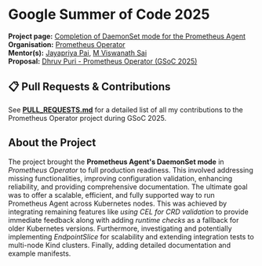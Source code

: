 # Google Summer of Code 2025

**Project page:** [Completion of DaemonSet mode for the Prometheus Agent](https://summerofcode.withgoogle.com/programs/2025/projects/hZAZORpk)  
**Organisation:** [Prometheus Operator](https://prometheus-operator.dev/)  
**Mentor(s):** [Jayapriya Pai](https://github.com/slashpai), [M Viswanath Sai](https://github.com/mviswanathsai)  
**Proposal:** [Dhruv Puri - Prometheus Operator (GSoC 2025)](https://github.com/slashexx/gsoc-2025/blob/cf5080cffbe2e0ffa7046d4a6d2ab0edb0054129/PrometheusAgent-DaemonSet.pdf)

## 📋 Pull Requests & Contributions

See **[PULL_REQUESTS.md](./PULL_REQUESTS.md)** for a detailed list of all my contributions to the Prometheus Operator project during GSoC 2025.

## About the Project

The project brought the **Prometheus Agent's DaemonSet mode** in *Prometheus Operator* to full production readiness. This involved addressing missing functionalities, improving configuration validation, enhancing reliability, and providing comprehensive documentation. The ultimate goal was to offer a scalable, efficient, and fully supported way to run Prometheus Agent across Kubernetes nodes. This was achieved by integrating remaining features like *using CEL for CRD validation* to provide immediate feedback along with adding *runtime checks* as a fallback for older Kubernetes versions. Furthermore, investigating and potentially implementing *EndpointSlice* for scalability and extending integration tests to multi-node Kind clusters. Finally, adding detailed documentation and example manifests.